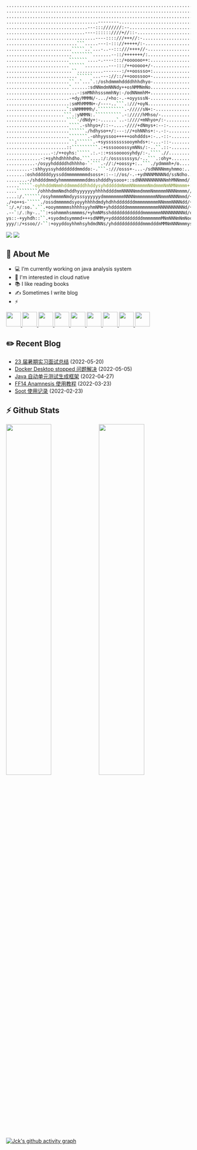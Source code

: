 ```bash
................................................................................
................................................................................
................................................................................
...................................--------.....................................
...............................---:::///////:--.................................
..............................----::::::////+//::-..............................
..................................----::::///+++//:-............................
...........................```.....---:-::://+++++/:-...........................
.........................`````..`...-..--:::///++++//-..........................
.........................````````.......--::/+++++++/:..........................
........................```````....-.----:::/+oooooo++:.........................
........................``````.........---:::/++ooooo+/-........................
.........................``..........-------:/++oossso+:........................
...........................``````...---://::/++ooossoo+-........................
........................``..`...`.:/oshdmmmhddddhhhdhyo-........................
........................`......:sdNNmdmNNNdy++osNMMNmNo.........................
...........................-:smMNhhsssmmhNy:-/odNNmmhM+.........................
........................-+dy/MMMN/-.../+ho:-.-+oyysssN-.........................
........................:smMhMMMN+-/----..```.:///+oyN..........................
.......................`:sNMMMMMh/.``````````.-/////sN+:-.......................
......................```.:yNMMN:.``````````.-://///hMhso/-.....................
.......................````-/dNdy+:-......`..-:////+mNhyo+/:-...................
........................````.-shhyo+/::--....-////+dNmys+:--:-..................
........................``````./hdhyso++/:---://+ohNNhs+:-.-:-..................
........................```````.-ohhyyssoo+++++oohddds+:-..-::-.................
........................``:``````.-+syssssssssooymhds+:-...-::-.................
.......................::``````````.:+sssoooossymNNs/:-..``.::-.................
.................-:/++oyhs:`````.:.-::+sssoooosyhdy/:-.````.//..................
.............-:+syhhdhhhhdho.```....:/:/osssssssys/-..```.:ohy+.................
...........-/osyyhdddddhdhhhho-`-```.-//:/+oossy+:..```./ydmmmh+/o..............
.........-:shhyyssyhdddddddmmddo:-.```-:///osss+-...-/sdNNNNmmyhmmo:............
.......:oshddddddyyssddmmmmmmmmdsoss+::--://os/-.-+ydNNNMNNNNd/ssNdho...........
........-/shddddmmdyhmmmmmmmmmddmsshdddhysooo+::sdNNNNNNNNNNNmhMNNmmd/..........
.....`````-oyhhddmNmmhddmmmdddhhddysyhdddddmNmmNNmmmmmNmdmmmNmNMNmmmm+:-........
....````````/ohhhdmmNmdhddhyyyyyyyhhhhddddmmNNNNNmmdmmmNmmmmmNNNNmmmm//::o/-....
....:/.``````/osyhmmmmNmdyysssyyyyyydmmmmmmmmNNNNmmmmmmmmNNmmmNNNNmmd/+/oNsso:..
./+o++s-`````./ossdmmmmmdsyoyyhhhhdmdyhdhhdddddddmmmmmmmmmNNmmmNNNNdd/+/sN+oo+-.
`:/.+/:so.`.``.+ooymmmmmshhhhsyyhmNMm+yhddddddmmmmmmmmmmmmNNNNNNNNNNd/++hNyoo//.
.--`:/.:hy-..``:+sohmmmhsmmmms/+yhmNMsshddddddddddddmmmmmmmNNNNNNNNNd/o+dmmmdy+-
ys::-+yyhdh::``.+syodmdsymmmd+++sdNMMy+yddddddddddddmmmmmmmMNmNNNmNmNoooysyyhs/o
yyy/:/+ssoo//-``:+oyyddoyhhmhsyhdmdNNs/yhdddddddddddmmmdddmMMNmNNNmmmysoooso+sy/
```

<p>
    <img src="https://komarev.com/ghpvc/?username=jckling&color=blue">
    <img src="https://travis-ci.com/jckling/jckling.svg?branch=master">
</p>

## 🎉 About Me

- 💻 I’m currently working on java analysis system
- 🌱 I'm interested in cloud native
- 📚 I like reading books
- ✍ Sometimes I write blog
- ⚡ 

<p float="left">
    <a href="https://women-in-tech.org/">
        <img src="https://devstickers.com/assets/img/pro/yj8k.png" width="40">
    </a>
    <a href="https://git-scm.com/">
        <img src="https://devstickers.com/assets/img/pro/apiv.png" width="40">
    </a>
    <a href="https://www.python.org/">
        <img src="https://devstickers.com/assets/img/pro/p3jo.png" width="40">
    </a>
    <a href="https://go.dev/">
        <img src="https://devstickers.com/assets/img/pro/hyc7.png" width="40">
    </a>
    <a href="https://www.linux.org/">
        <img src="https://devstickers.com/assets/img/pro/y1x8.png" width="40">
    </a>
    <a href="https://code.visualstudio.com/">
        <img src="https://devstickers.com/assets/img/pro/saxu.png" width="40">
    </a>
    <a href="https://www.jetbrains.com/pycharm/">
        <img src="https://resources.jetbrains.com/storage/products/pycharm/img/meta/pycharm_logo_300x300.png" width="40">
    </a>
    <a href="https://www.jetbrains.com/go/">
        <img src="https://resources.jetbrains.com/storage/products/goland/img/meta/goland_logo_300x300.png" width="40">
    </a>
    <a href="https://www.cncf.io/">
        <img src="https://avatars.githubusercontent.com/u/13455738" height="40">
    </a>
</p>


## ✏️ Recent Blog

<!-- blog starts -->
- [23 届暑期实习面试总结](https://jckling.github.io/2022/05/20/Notes/23%20%E5%B1%8A%E6%9A%91%E6%9C%9F%E5%AE%9E%E4%B9%A0%E9%9D%A2%E8%AF%95%E6%80%BB%E7%BB%93/) (2022-05-20)
- [Docker Desktop stopped 问题解决](https://jckling.github.io/2022/05/05/Other/Docker%20Desktop%20stopped%20%E9%97%AE%E9%A2%98%E8%A7%A3%E5%86%B3/) (2022-05-05)
- [Java 自动单元测试生成框架](https://jckling.github.io/2022/04/27/Other/Java%20%E8%87%AA%E5%8A%A8%E5%8D%95%E5%85%83%E6%B5%8B%E8%AF%95%E7%94%9F%E6%88%90%E6%A1%86%E6%9E%B6/) (2022-04-27)
- [FF14 Anamnesis 使用教程](https://jckling.github.io/2022/03/23/Game/FFXIV/FF14-Anamnesis%20%E4%BD%BF%E7%94%A8%E6%95%99%E7%A8%8B/) (2022-03-23)
- [Soot 使用记录](https://jckling.github.io/2022/02/23/Other/Soot%20%E4%BD%BF%E7%94%A8%E8%AE%B0%E5%BD%95/) (2022-02-23)
<!-- blog ends -->

## ⚡ Github Stats

<p align="left">
    <img width="49.5%" src="https://github-readme-stats.vercel.app/api?username=jckling&show_icons=true&theme=tokyonight&hide_border=true" />
    <img width="49.5%" src="https://github-readme-streak-stats.herokuapp.com/?user=jckling&theme=tokyonight&hide_border=true" />
</p>

[![Jck's github activity graph](https://activity-graph.herokuapp.com/graph?username=Jckling&theme=github&hide_border=true)](https://github.com/ashutosh00710/github-readme-activity-graph)
